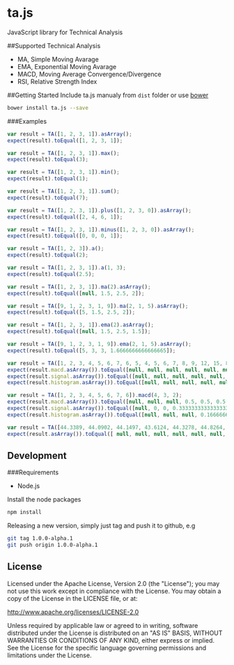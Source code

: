 ta.js
===================
JavaScript library for Technical Analysis

##Supported Technical Analysis
- MA, Simple Moving Avarage
- EMA, Exponential Moving Avarage
- MACD, Moving Average Convergence/Divergence
- RSI, Relative Strength Index

##Getting Started
Include ta.js manualy from `dist` folder or use [bower](http://bower.io/)
```bash
bower install ta.js --save
```

###Examples
```javascript
var result = TA([1, 2, 3, 1]).asArray();
expect(result).toEqual([1, 2, 3, 1]);

var result = TA([1, 2, 3, 1]).max();
expect(result).toEqual(3);

var result = TA([1, 2, 3, 1]).min();
expect(result).toEqual(1);

var result = TA([1, 2, 3, 1]).sum();
expect(result).toEqual(7);

var result = TA([1, 2, 3, 1]).plus([1, 2, 3, 0]).asArray();
expect(result).toEqual([2, 4, 6, 1]);

var result = TA([1, 2, 3, 1]).minus([1, 2, 3, 0]).asArray();
expect(result).toEqual([0, 0, 0, 1]);

var result = TA([1, 2, 3]).a();
expect(result).toEqual(2);

var result = TA([1, 2, 3, 1]).a(1, 3);
expect(result).toEqual(2.5);

var result = TA([1, 2, 3, 1]).ma(2).asArray();
expect(result).toEqual([null, 1.5, 2.5, 2]);

var result = TA([9, 1, 2, 3, 1, 9]).ma(2, 1, 5).asArray();
expect(result).toEqual([5, 1.5, 2.5, 2]);

var result = TA([1, 2, 3, 1]).ema(2).asArray();
expect(result).toEqual([null, 1.5, 2.5, 1.5]);

var result = TA([9, 1, 2, 3, 1, 9]).ema(2, 1, 5).asArray();
expect(result).toEqual([5, 3, 3, 1.6666666666666665]);

var result = TA([1, 2, 3, 4, 5, 6, 7, 6, 5, 4, 5, 6, 7, 8, 9, 12, 15, 8, 5, 2, 1, 1, 1, 2, 2, 3, 3, 4, 5, 6, 7, 9, 13]).macd();
expect(result.macd.asArray()).toEqual([null, null, null, null, null, null, null, null, null, null, null, null, null, null, null, null, null, null, null, null, null, null, null, null, null, -1.3403010826215067, -1.2936450756085116, -1.1625767501640452, -0.9668670735318954, -0.7227427733382523, -0.4434688313251325, -0.06006652540231805, 0.5600927345133044]);
expect(result.signal.asArray()).toEqual([null, null, null, null, null, null, null, null, 0, 0, 0, 0, 0, 0, 0, 0, 0, 0, 0, 0, 0, 0, 0, 0, 0, -0.26806021652430134, -0.4731771883411434, -0.6110571007057237, -0.6822190952709581, -0.6903238308844171, -0.6409528309725603, -0.5247755698585118, -0.3078019089841486]);
expect(result.histogram.asArray()).toEqual([null, null, null, null, null, null, null, null, null, null, null, null, null, null, null, null, null, null, null, null, null, null, null, null, null, -1.0722408660972054, -0.8204678872673682, -0.5515196494583214, -0.28464797826093724, -0.03241894245383525, 0.1974839996474278, 0.46470904445619376, 0.867894643497453]);

var result = TA([1, 2, 3, 4, 5, 6, 7, 6]).macd(4, 3, 2);
expect(result.macd.asArray()).toEqual([null, null, null, 0.5, 0.5, 0.5, 0.5, 0.2999999999999998]);
expect(result.signal.asArray()).toEqual([null, 0, 0, 0.3333333333333333, 0.4444444444444444, 0.4814814814814815, 0.49382716049382713, 0.36460905349794226]);
expect(result.histogram.asArray()).toEqual([null, null, null, 0.16666666666666669, 0.05555555555555558, 0.01851851851851849, 0.006172839506172867, -0.06460905349794244]);

var result = TA([44.3389, 44.0902, 44.1497, 43.6124, 44.3278, 44.8264, 45.0955, 45.4245, 45.8433, 46.0826, 45.8931, 46.0328, 45.614, 46.282, 46.282, 46.0028, 46.0328, 46.4116, 46.2222, 45.6439]).rsi(14);
expect(result.asArray()).toEqual([ null, null, null, null, null, null, null, null, null, null, null, null, null, null, 70.53278948369497, 66.31856180517234, 66.54982993552767, 69.40630533884438, 66.35516905627179, 57.9748557143082 ]);
```

## Development

###Requirements
- Node.js

Install the node packages
```bash
npm install
```

Releasing a new version, simply just tag and push it to github, e.g
```bash
git tag 1.0.0-alpha.1
git push origin 1.0.0-alpha.1
```


## License

Licensed under the Apache License, Version 2.0 (the "License");
you may not use this work except in compliance with the License.
You may obtain a copy of the License in the LICENSE file, or at:

   http://www.apache.org/licenses/LICENSE-2.0

Unless required by applicable law or agreed to in writing, software
distributed under the License is distributed on an "AS IS" BASIS,
WITHOUT WARRANTIES OR CONDITIONS OF ANY KIND, either express or implied.
See the License for the specific language governing permissions and
limitations under the License.
